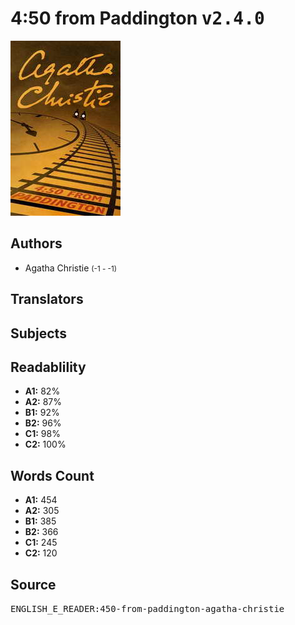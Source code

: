 # 4:50 from Paddington <kbd>v2.4.0</kbd>

![](./cover.medium.jpg "")

## Authors


 - Agatha Christie <small>(-1 - -1)</small>

## Translators



## Subjects



## Readablility


 - **A1:** 82%
 - **A2:** 87%
 - **B1:** 92%
 - **B2:** 96%
 - **C1:** 98%
 - **C2:** 100%

## Words Count


 - **A1:** 454
 - **A2:** 305
 - **B1:** 385
 - **B2:** 366
 - **C1:** 245
 - **C2:** 120

## Source


<kbd>ENGLISH_E_READER:450-from-paddington-agatha-christie</kbd>
